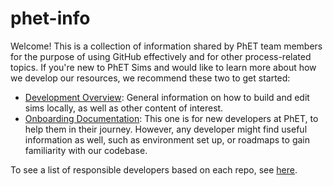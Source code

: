 phet-info
=========

Welcome! This is a collection of information shared by PhET team members for the purpose of using GitHub effectively and
for other process-related topics. If you're new to PhET Sims and would like to learn more about how we develop our
resources, we recommend these two to get started:

+ [Development Overview](https://github.com/phetsims/phet-info/blob/main/doc/phet-development-overview.md): General
  information on how to build and edit sims locally, as well as other content of interest.
+ [Onboarding Documentation](https://github.com/phetsims/phet-info/blob/main/doc/new-dev-onboarding.md): This one is for
  new developers at PhET, to help them in their journey. However, any developer might find useful information as well,
  such as environment set up, or roadmaps to gain familiarity with our codebase.

To see a list of responsible developers based on each repo,
see [here](https://github.com/phetsims/phet-info/blob/main/sim-info/responsible_dev.md).
